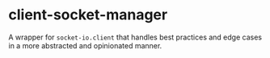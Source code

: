 # client-socket-manager
A wrapper for `socket-io.client` that handles best practices and edge cases in a more abstracted and opinionated manner.

